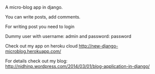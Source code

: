 A micro-blog app in django.

You can write posts, add comments.

For writing post you need to login

Dummy user with username: admin and password: password

Check out my app on heroku cloud http://new-django-microblog.herokuapp.com/

For details check out my blog: http://nidhinp.wordpress.com/2014/03/01/blog-application-in-django/
